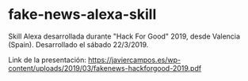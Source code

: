 # fake-news-alexa-skill

Skill Alexa desarrollada durante "Hack For Good" 2019, desde Valencia (Spain). Desarrollado el sábado 22/3/2019.

Link de la presentación:
https://javiercampos.es/wp-content/uploads/2019/03/fakenews-hackforgood-2019.pdf
